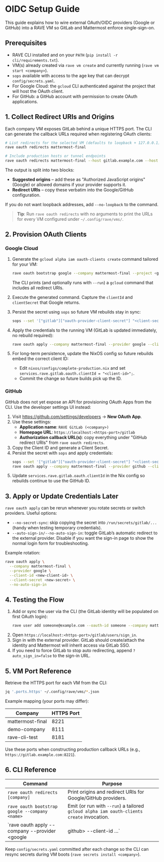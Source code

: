 # OIDC Setup Guide

This guide explains how to wire external OAuth/OIDC providers (Google or GitHub) into a RAVE VM so GitLab and Mattermost enforce single-sign-on.

## Prerequisites

- RAVE CLI installed and on your `PATH` (`pip install -r cli/requirements.txt`).
- VM(s) already created via `rave vm create` and currently running (`rave vm start <company>`).
- `sops` available with access to the age key that can decrypt `config/secrets.yaml`.
- For Google Cloud: the `gcloud` CLI authenticated against the project that will host the OAuth client.
- For GitHub: a GitHub account with permission to create OAuth applications.

## 1. Collect Redirect URIs and Origins

Each company VM exposes GitLab behind a unique HTTPS port. The CLI can generate the callback URLs required when registering OAuth clients:

```bash
# List redirects for the selected VM (defaults to loopback + 127.0.0.1)
rave oauth redirects mattermost-final

# Include production hosts or tunnel endpoints
rave oauth redirects mattermost-final --host gitlab.example.com --host https://gitlab.staging.example.com:10443
```

The output is split into two blocks:

- **Suggested origins** – add these as "Authorized JavaScript origins" (Google) or allowed domains if your provider supports it.
- **Redirect URIs** – copy these verbatim into the Google/GitHub configuration.

If you do not want loopback addresses, add `--no-loopback` to the command.

> **Tip**: Run `rave oauth redirects` with no arguments to print the URLs for every VM configured under `~/.config/rave/vms/`.

## 2. Provision OAuth Clients

### Google Cloud

1. Generate the `gcloud alpha iam oauth-clients create` command tailored for your VM:
   ```bash
   rave oauth bootstrap google --company mattermost-final --project <gcp-project-id>
   ```
   The CLI prints (and optionally runs with `--run`) a `gcloud` command that includes all redirect URIs.

2. Execute the generated command. Capture the `clientId` and `clientSecret` that Google returns.

3. Persist the secret using `sops` so future VM rebuilds stay in sync:
   ```bash
   sops --set '["gitlab"]["oauth-provider-client-secret"] "<client-secret>"' config/secrets.yaml
   ```

4. Apply the credentials to the running VM (GitLab is updated immediately, no rebuild required):
   ```bash
   rave oauth apply --company mattermost-final --provider google --client-id <client-id>
   ```

5. For long-term persistence, update the NixOS config so future rebuilds embed the correct client ID:
   - Edit `nixos/configs/complete-production.nix` and set `services.rave.gitlab.oauth.clientId = "<client-id>";`.
   - Commit the change so future builds pick up the ID.

### GitHub

GitHub does not yet expose an API for provisioning OAuth Apps from the CLI. Use the developer settings UI instead:

1. Visit <https://github.com/settings/developers> → **New OAuth App**.
2. Use these settings:
   - **Application name**: `RAVE GitLab (<company>)`
   - **Homepage URL**: `https://localhost:<https-port>/gitlab`
   - **Authorization callback URL(s)**: copy everything under "GitHub redirect URIs" from `rave oauth redirects`.
3. Copy the Client ID and generate a Client Secret.
4. Persist the secret with `sops` and apply credentials:
   ```bash
   sops --set '["gitlab"]["oauth-provider-client-secret"] "<client-secret>"' config/secrets.yaml
   rave oauth apply --company mattermost-final --provider github --client-id <client-id>
   ```
5. Update `services.rave.gitlab.oauth.clientId` in the Nix config so rebuilds continue to use the GitHub ID.

## 3. Apply or Update Credentials Later

`rave oauth apply` can be rerun whenever you rotate secrets or switch providers. Useful options:

- `--no-secret-sync`: skip copying the secret into `/run/secrets/gitlab/...` (handy when testing temporary credentials).
- `--auto-sign-in/--no-auto-sign-in`: toggle GitLab’s automatic redirect to the external provider. Disable if you want the sign-in page to show the normal login form for troubleshooting.

Example rotation:
```bash
rave oauth apply \
  --company mattermost-final \
  --provider google \
  --client-id <new-client-id> \
  --client-secret <new-secret> \
  --no-auto-sign-in
```

## 4. Testing the Flow

1. Add or sync the user via the CLI (the GitLab identity will be populated on first OAuth login):
   ```bash
   rave user add someone@example.com --oauth-id someone --company mattermost-final --provider google
   ```
2. Open `https://localhost:<https-port>/gitlab/users/sign_in`.
3. Sign in with the external provider. GitLab should create/attach the identity and Mattermost will inherit access via GitLab SSO.
4. If you need to force GitLab to stop auto redirecting, append `?auto_sign_in=false` to the sign-in URL.

## 5. VM Port Reference

Retrieve the HTTPS port for each VM from the CLI:

```bash
jq '.ports.https' ~/.config/rave/vms/*.json
```

Example mapping (your ports may differ):

| Company           | HTTPS Port |
|-------------------|------------|
| mattermost-final  | 8221       |
| demo-company      | 8111       |
| rave-cli-test     | 8181       |

Use these ports when constructing production callback URLs (e.g., `https://gitlab.example.com:8221`).

## 6. CLI Reference

| Command | Purpose |
|---------|---------|
| `rave oauth redirects [company]` | Print origins and redirect URIs for Google/GitHub providers. |
| `rave oauth bootstrap google --company <name>` | Emit (or run with `--run`) a tailored `gcloud alpha iam oauth-clients create` invocation. |
| `rave oauth apply --company <name> --provider <google|github> --client-id …` | Push credentials into the running VM and update GitLab’s settings. |

Keep `config/secrets.yaml` committed after each change so the CLI can resync secrets during VM boots (`rave secrets install <company>`).

